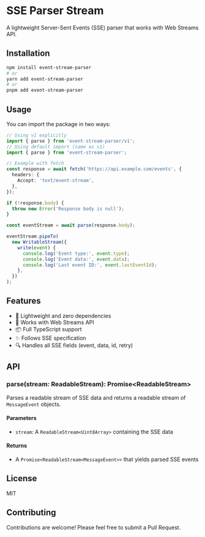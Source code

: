 # SSE Parser Stream

A lightweight Server-Sent Events (SSE) parser that works with Web Streams API.

## Installation

```bash
npm install event-stream-parser
# or
yarn add event-stream-parser
# or
pnpm add event-stream-parser
```

## Usage

You can import the package in two ways:

```typescript
// Using v1 explicitly
import { parse } from 'event-stream-parser/v1';
// Using default import (same as v1)
import { parse } from 'event-stream-parser';

// Example with fetch
const response = await fetch('https://api.example.com/events', {
  headers: {
    Accept: 'text/event-stream',
  },
});

if (!response.body) {
  throw new Error('Response body is null');
}

const eventStream = await parse(response.body);

eventStream.pipeTo(
  new WritableStream({
    write(event) {
      console.log('Event type:', event.type);
      console.log('Event data:', event.data);
      console.log('Last event ID:', event.lastEventId);
    },
  })
);
```

## Features

- 🚀 Lightweight and zero dependencies
- 🌊 Works with Web Streams API
- 📦 Full TypeScript support
- ✨ Follows SSE specification
- 🔍 Handles all SSE fields (event, data, id, retry)

## API

### parse(stream: ReadableStream<Uint8Array>): Promise<ReadableStream<MessageEvent>>

Parses a readable stream of SSE data and returns a readable stream of `MessageEvent` objects.

#### Parameters

- `stream`: A `ReadableStream<Uint8Array>` containing the SSE data

#### Returns

- A `Promise<ReadableStream<MessageEvent>>` that yields parsed SSE events

## License

MIT

## Contributing

Contributions are welcome! Please feel free to submit a Pull Request. 
